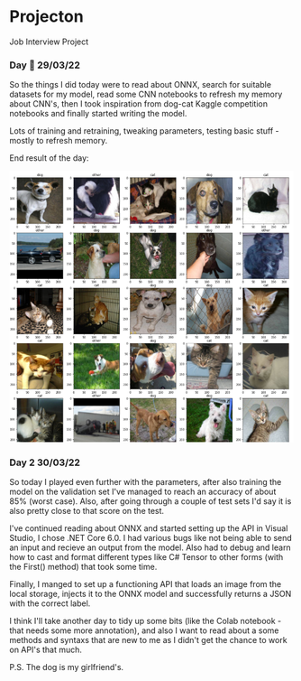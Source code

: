 # Projecton
Job Interview Project

### Day 🥇 29/03/22
So the things I did today were to read about ONNX, search for suitable datasets for my model, read some CNN notebooks to refresh my memory about CNN's,
then I took inspiration from dog-cat Kaggle competition notebooks and finally started writing the model.

Lots of training and retraining, tweaking parameters, testing basic stuff - mostly to refresh memory.

End result of the day:

![firstCNN](/firstDecentCNN.png "First Decent CNN") 

### Day 2️ 30/03/22
So today I played even further with the parameters, after also training the model on the validation set I've managed
to reach an accuracy of about 85% (worst case). Also, after going through a couple of test sets I'd say it is also pretty close to that score on the test.

I've continued reading about ONNX and started setting up the API in Visual Studio, I chose .NET Core 6.0. I had various bugs like not being able to send an input and recieve an output from the model. Also had to debug and learn how to cast and format different types like C# Tensor to other forms (with the First() method) that took some time.

Finally, I manged to set up a functioning API that loads an image from the local storage, injects it to the ONNX model and successfully returns a JSON with the correct label.

I think I'll take another day to tidy up some bits (like the Colab notebook - that needs some more annotation), and also I want to read about a some methods and syntaxs that are new to me as I didn't get the chance to work on API's that much.

P.S. The dog is my girlfriend's.